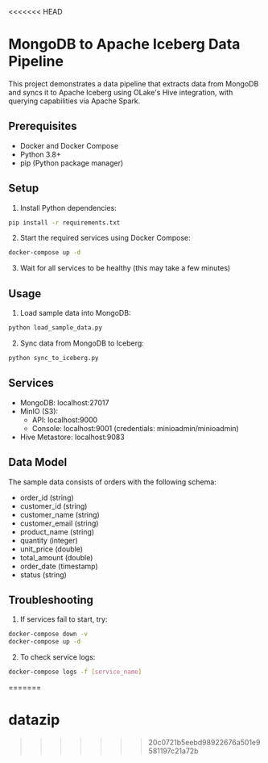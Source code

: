 <<<<<<< HEAD
# MongoDB to Apache Iceberg Data Pipeline

This project demonstrates a data pipeline that extracts data from MongoDB and syncs it to Apache Iceberg using OLake's Hive integration, with querying capabilities via Apache Spark.

## Prerequisites

- Docker and Docker Compose
- Python 3.8+
- pip (Python package manager)

## Setup

1. Install Python dependencies:
```bash
pip install -r requirements.txt
```

2. Start the required services using Docker Compose:
```bash
docker-compose up -d
```

3. Wait for all services to be healthy (this may take a few minutes)

## Usage

1. Load sample data into MongoDB:
```bash
python load_sample_data.py
```

2. Sync data from MongoDB to Iceberg:
```bash
python sync_to_iceberg.py
```

## Services

- MongoDB: localhost:27017
- MinIO (S3): 
  - API: localhost:9000
  - Console: localhost:9001 (credentials: minioadmin/minioadmin)
- Hive Metastore: localhost:9083

## Data Model

The sample data consists of orders with the following schema:
- order_id (string)
- customer_id (string)
- customer_name (string)
- customer_email (string)
- product_name (string)
- quantity (integer)
- unit_price (double)
- total_amount (double)
- order_date (timestamp)
- status (string)

## Troubleshooting

1. If services fail to start, try:
```bash
docker-compose down -v
docker-compose up -d
```

2. To check service logs:
```bash
docker-compose logs -f [service_name]
``` 
=======
# datazip
>>>>>>> 20c0721b5eebd98922676a501e9581197c21a72b
